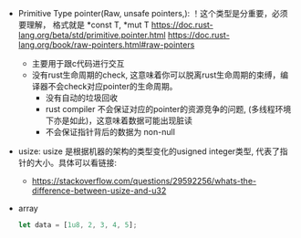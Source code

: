 * Primitive Type pointer(Raw, unsafe pointers,):
    ！这个类型是分重要，必须要理解， 格式就是 *const T, *mut T
    https://doc.rust-lang.org/beta/std/primitive.pointer.html
    https://doc.rust-lang.org/book/raw-pointers.html#raw-pointers
    
    * 主要用于跟c代码进行交互
    * 没有rust生命周期的check, 这意味着你可以脱离rust生命周期的束缚，编译器不会check对应pointer的生命周期。
        * 没有自动的垃圾回收
        * rust compiler 不会保证对应的pointer的资源竞争的问题, (多线程环境下亦是如此)，这意味着数据可能出现脏读
        * 不会保证指针背后的数据为 non-null


* usize: usize 是根据机器的架构的类型变化的usigned integer类型, 代表了指针的大小。具体可以看链接:
    * https://stackoverflow.com/questions/29592256/whats-the-difference-between-usize-and-u32

* array

    ```rust
    let data = [1u8, 2, 3, 4, 5];
    ```